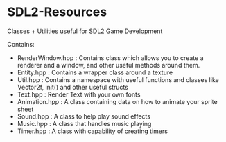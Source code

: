 # SDL2-Resources
Classes + Utilities useful for SDL2 Game Development

Contains:
- RenderWindow.hpp : Contains class which allows you to create a renderer and a window, and other useful methods around them.
- Entity.hpp : Contains a wrapper class around a texture
- Util.hpp : Contains a namespace with useful functions and classes like Vector2f, init() and other useful structs
- Text.hpp : Render Text with your own fonts
- Animation.hpp : A class containing data on how to animate your sprite sheet
- Sound.hpp : A class to help play sound effects
- Music.hpp : A class that handles music playing
- Timer.hpp : A class with capability of creating timers